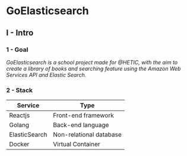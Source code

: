 # GoElasticsearch

## I - Intro

### 1 - Goal

*GoElasticsearch is a school project made for @HETIC, with the aim to create a library of books and searching feature using the Amazon Web Services API and Elastic Search.*

### 2 - Stack

| Service    | Type                       |
| ---------- | -------------------------- |
| Reactjs    | Front-end framework        |
| Golang     | Back-end language          |
| ElasticSearch | Non-relational database |
| Docker   | Virtual Container            |
